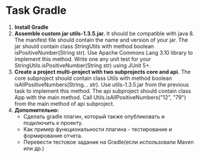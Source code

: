 # Task Gradle
1.	**Install Gradle**
2.	**Assemble custom jar utils-1.3.5.jar.** It should be compatible with java 8. The manifest file should contain the name and version of your jar. The jar should contain class StringUtils with method boolean isPositiveNumber(String str). Use Apache Commons Lang 3.10 library to implement this method. Write one any unit test for your StringUtils.isPositiveNumber(String str) using JUnit 5+.
3.	**Create a project multi-project with two subprojects core and api.** The core subproject should contain class Utils with method boolean isAllPositiveNumbers(String... str). Use utils-1.3.5.jar from the previous task to implement this method. The api subproject should contain class App with the main method. Call Utils.isAllPositiveNumbers("12", "79") from the main method of api subproject.
4.	**Дополнительно:**
    -	Сделать gradle плагин, который также опубликовать и подключить к проекту.
    -	Как пример функциональности плагина - тестирование и формирование отчета.
    -	Перевести тестовое задание на Gradle(если использовали Maven или др.)